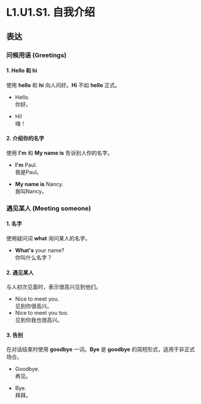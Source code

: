 # L1.U1.S1. 自我介绍

## 表达

### 问候用语 (Greetings)

#### 1. **Hello** 和 **hi**

使用 **hello** 和 **hi** 向人问好。**Hi** 不如 **hello** 正式。

- Hello.  
你好。

- Hi!  
嗨！

#### 2. 介绍你的名字

使用 **I'm** 和 **My name is** 告诉别人你的名字。

- **I'm** Paul.  
我是Paul。

- **My name is** Nancy.  
我叫Nancy。

### 遇见某人 (Meeting someone)

#### 1. 名字

使用疑问词 **what** 询问某人的名字。

- **What's** your name?  
你叫什么名字？

#### 2. 遇见某人

与人初次见面时，表示很高兴见到他们。

- Nice to meet you.  
见到你很高兴。
- Nice to meet you too.  
见到你我也很高兴。

#### 3. 告别

在对话结束时使用 **goodbye** 一词。**Bye** 是 **goodbye** 的简短形式，适用于非正式场合。

- Goodbye.  
再见。

- Bye.  
拜拜。
